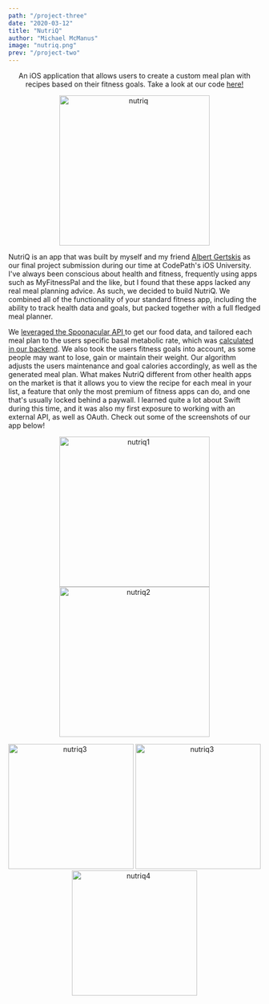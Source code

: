 ```yaml
---
path: "/project-three"
date: "2020-03-12"
title: "NutriQ"
author: "Michael McManus"
image: "nutriq.png"
prev: "/project-two"
---
```


<p align="center">
An iOS application that allows users to create a custom meal plan with recipes based on their fitness goals. Take a look at our code <a href="https://github.com/MikeMcmanus95/NutriQ" target="_blank" rel="noopener noreferrer">here!</a></p>
<p align="center">
  <img src="https://media.giphy.com/media/Y2hA1XITggC54e7lZx/giphy.gif" width="300" alt="nutriq"/>
</p>
<p>
NutriQ is an app that was built by myself and my friend <a href="https://github.com/albertgertskis" target="_blank" rel="noopener noreferrer">Albert Gertskis</a> as our final project submission
during our time at CodePath's iOS University. I've always been conscious about health and fitness, frequently using
apps such as MyFitnessPal and the like, but I found that these apps lacked any real meal planning advice.
As such, we decided to build NutriQ. We combined all of the functionality of your standard fitness app, including
the ability to track health data and goals, but packed together with a full fledged meal planner.

We <a href="https://github.com/MikeMcmanus95/NutriQ/blob/master/Nutriq/ViewControllers/HOME-ViewControllers/HomeViewController.swift" target="_blank" rel="noopener noreferrer">leveraged the Spoonacular API </a>to get our food data, and tailored each meal plan to the users
specific basal metabolic rate, which was <a href="https://github.com/MikeMcmanus95/NutriQ/blob/master/Nutriq/ViewControllers/SURVEY-ViewControllers/SurveyResultsViewController.swift" target="_blank" rel="noopener noreferrer">calculated in our backend</a>. We also took the users fitness
goals into account, as some people may want to lose, gain or maintain their weight. Our algorithm adjusts the users maintenance and goal calories accordingly, as well as the generated meal plan. What makes NutriQ different from other health apps on the market is that it allows you to view the recipe for each meal in your list, a feature that only the most premium of fitness apps can do, and one that's usually locked behind a paywall. I learned quite a lot about Swift during this time, and it was also my first exposure to working with an external API, as well as OAuth. Check out some of the screenshots of our app below!

</p>
<p align="center">
  <img src="https://i.imgur.com/GhjO4pA.png" width="300" alt="nutriq1"/>
  <img src="https://i.imgur.com/1wRLPSs.png" width="300" alt="nutriq2"/>

</p>
<p align="center">
  <img src="https://i.imgur.com/lVBZO5x.png" width="250" alt="nutriq3"/>
 <img src="https://i.imgur.com/EzhvvLW.png" width="250" alt="nutriq3"/>
 <img src="https://i.imgur.com/LMXkEc7.png" width="250" alt="nutriq4"/>
</p>
